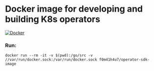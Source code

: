 # Docker image for developing and building K8s operators

[![Docker](https://img.shields.io/docker/v/f0m41h4u7/operator-sdk-image?sort=date)](https://hub.docker.com/repository/docker/f0m41h4u7/operator-sdk-image)

### Run:

```shell
docker run --rm -it -v $(pwd):/go/src -v //var/run/docker.sock:/var/run/docker.sock f0m41h4u7/operator-sdk-image
```
